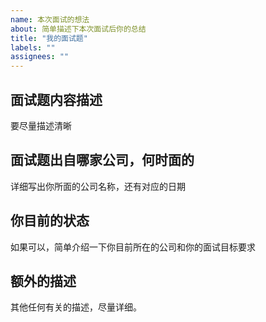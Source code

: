 ```yaml
---
name: 本次面试的想法
about: 简单描述下本次面试后你的总结
title: "我的面试题"
labels: ""
assignees: ""
---
```


## 面试题内容描述

要尽量描述清晰

## 面试题出自哪家公司，何时面的
详细写出你所面的公司名称，还有对应的日期


## 你目前的状态

如果可以，简单介绍一下你目前所在的公司和你的面试目标要求

## 额外的描述

其他任何有关的描述，尽量详细。
